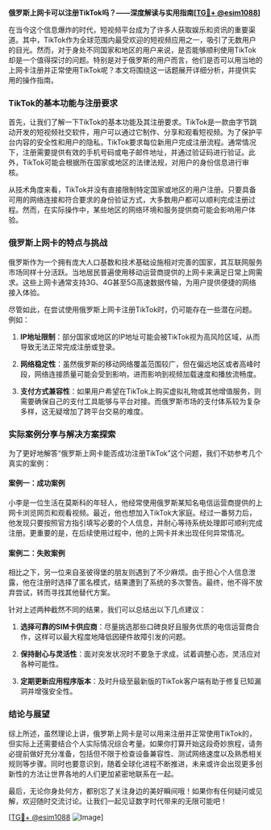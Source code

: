 **俄罗斯上网卡可以注册TikTok吗？——深度解读与实用指南[[TG💪+ @esim1088](https://t.me/s/esim1088)]**

在当今这个信息爆炸的时代，短视频平台成为了许多人获取娱乐和资讯的重要渠道。其中，TikTok作为全球范围内最受欢迎的短视频应用之一，吸引了无数用户的目光。然而，对于身处不同国家和地区的用户来说，是否能够顺利使用TikTok却是一个值得探讨的问题。特别是对于俄罗斯的用户而言，他们是否可以用当地的上网卡注册并正常使用TikTok呢？本文将围绕这一话题展开详细分析，并提供实用的操作指南。

### TikTok的基本功能与注册要求

首先，让我们了解一下TikTok的基本功能及其注册要求。TikTok是一款由字节跳动开发的短视频社交软件，用户可以通过它制作、分享和观看短视频。为了保护平台内容的安全性和用户的隐私，TikTok要求每位新用户完成注册流程。通常情况下，注册需要提供有效的手机号码或电子邮件地址，并通过验证码进行验证。此外，TikTok可能会根据所在国家或地区的法律法规，对用户的身份信息进行审核。

从技术角度来看，TikTok并没有直接限制特定国家或地区的用户注册。只要具备可用的网络连接和符合要求的身份验证方式，大多数用户都可以顺利完成注册过程。然而，在实际操作中，某些地区的网络环境和服务提供商可能会影响用户体验。

### 俄罗斯上网卡的特点与挑战

俄罗斯作为一个拥有庞大人口基数和技术基础设施相对完善的国家，其互联网服务市场同样十分活跃。当地居民普遍使用移动运营商提供的上网卡来满足日常上网需求。这些上网卡通常支持3G、4G甚至5G高速数据传输，为用户提供便捷的网络接入体验。

尽管如此，在尝试使用俄罗斯上网卡注册TikTok时，仍可能存在一些潜在问题。例如：

1. **IP地址限制**：部分国家或地区的IP地址可能会被TikTok视为高风险区域，从而导致无法正常完成注册或登录。
   
2. **网络稳定性**：虽然俄罗斯的移动网络覆盖范围较广，但在偏远地区或者高峰时段，网络连接质量可能会受到影响，进而影响到视频加载速度和播放流畅度。

3. **支付方式兼容性**：如果用户希望在TikTok上购买虚拟礼物或其他增值服务，则需要确保自己的支付工具能够与平台对接。而俄罗斯市场的支付体系较为复杂多样，这无疑增加了跨平台交易的难度。

### 实际案例分享与解决方案探索

为了更好地解答“俄罗斯上网卡能否成功注册TikTok”这个问题，我们不妨参考几个真实的案例：

#### 案例一：成功案例
小李是一位生活在莫斯科的年轻人，他经常使用俄罗斯某知名电信运营商提供的上网卡浏览网页和观看视频。最近，他也想加入TikTok大家庭。经过一番努力后，他发现只要按照官方指引填写必要的个人信息，并耐心等待系统处理即可顺利完成注册。更重要的是，在后续使用过程中，他的上网卡并未出现任何异常情况。

#### 案例二：失败案例
相比之下，另一位来自圣彼得堡的朋友则遇到了不少麻烦。由于担心个人信息泄露，他在注册时选择了匿名模式，结果遭到了系统的多次警告。最终，他不得不放弃尝试，转而寻找其他替代方案。

针对上述两种截然不同的结果，我们可以总结出以下几点建议：

1. **选择可靠的SIM卡供应商**：尽量挑选那些口碑良好且服务优质的电信运营商合作，这样可以最大程度地降低因硬件故障引发的问题。

2. **保持耐心与灵活性**：面对突发状况时不要急于求成，试着调整心态，灵活应对各种可能性。

3. **定期更新应用程序版本**：及时升级至最新版的TikTok客户端有助于修复已知漏洞并增强安全性。

### 结论与展望

综上所述，虽然理论上讲，俄罗斯上网卡是可以用来注册并正常使用TikTok的，但实际上还需要结合个人实际情况综合考量。如果你打算开始这段奇妙旅程，请务必提前做好充分准备，包括但不限于检查设备兼容性、测试网络速度以及熟悉相关规则等步骤。同时也要意识到，随着全球化进程不断推进，未来或许会出现更多创新性的方法让世界各地的人们更加紧密地联系在一起。

最后，无论你身处何方，都别忘了关注身边的美好瞬间哦！如果你有任何疑问或见解，欢迎随时交流讨论。让我们一起见证数字时代带来的无限可能吧！

[[TG💪+ @esim1088](https://t.me/s/esim1088) ![Image](https://i.postimg.cc/4NQfJmqS/Snipaste-2025-05-13-00-14-12.png)]